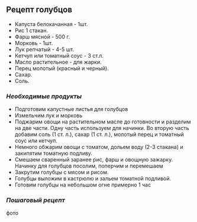 ## Рецепт голубцов
- Капуста белокачанная - 1шт.
- Рис 1 стакан.
- Фарш мясной - 500 г.
- Морковь - 1шт.
- Лук репчатый - 4-5 шт.
- Кетчуп или томатный соус - 3 ст.л.
- Масло растительное - для жарки.
- Перец молотый (красный и черный).
- Сахар.
- Соль.

### *Необходимые продукты*
- Подготовим капустные листья для голубцов
- Измельчим лук и морковь
- Поджарим овощи на растительном масле до готовности и разделим на две части. Одну часть используем для начинки. Во вторую часть добавим соль (1 ст. л.), сахар (1 ст. л.), молотый перец и томатный соус или кетчуп.
- Немного обжарим овощи с томатом, дольем воду (2-3 стакана) и закипятим томатную подливу.
- Смешаем сваренный заранее рис, фарш и овощную зажарку. Начинку для голубцов посолим, поперчим и перемешаем
- Закрутим голубцы с мясом и рисом.
- Голубцы выложим в кастрюлю и зальем томатной подливой.
- Готовим голубцы на небольшом огне примерно 1 час

### *Пошаговый рецепт*

фото